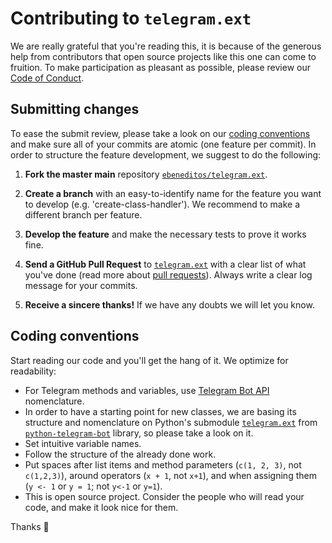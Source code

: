 # Contributing to `telegram.ext`

We are really grateful that you're reading this, it is because of the generous help from contributors that open source projects like this one can come to fruition.
To make participation as pleasant as possible, please review our [Code of Conduct](https://github.com/ebeneditos/telegram.ext/blob/master/CODE_OF_CONDUCT.md).

## Submitting changes

To ease the submit review, please take a look on our [coding conventions](CONTRIBUTING.md#coding-conventions) and make sure all of your commits are atomic (one feature per commit). In order to structure the feature development, we suggest to do the following:

1. **Fork the master main** repository [`ebeneditos/telegram.ext`](https://github.com/ebeneditos/telegram.ext).

2. **Create a branch** with an easy-to-identify name for the feature you want to develop (e.g. 'create-class-handler'). We recommend to make a different branch per feature.

3. **Develop the feature** and make the necessary tests to prove it works fine.

4. **Send a GitHub Pull Request** to [`telegram.ext`](https://github.com/ebeneditos/telegram.ext/pull/new/master) with a clear list of what you've done (read more about [pull requests](http://help.github.com/pull-requests/)). Always write a clear log message for your commits.

5. **Receive a sincere thanks!** If we have any doubts we will let you know.

## Coding conventions

Start reading our code and you'll get the hang of it. We optimize for readability:

  * For Telegram methods and variables, use [Telegram Bot API](http://core.telegram.org/bots/api) nomenclature.
  * In order to have a starting point for new classes, we are basing its structure and nomenclature on Python's submodule  [`telegram.ext`](https://github.com/python-telegram-bot/python-telegram-bot/tree/master/telegram/ext) from
[`python-telegram-bot`](https://github.com/python-telegram-bot/python-telegram-bot) library, so please take a look on it.
  * Set intuitive variable names.
  * Follow the structure of the already done work.
  * Put spaces after list items and method parameters (`c(1, 2, 3)`, not `c(1,2,3)`), around operators (`x + 1`, not `x+1`), and when assigning them (`y <- 1` or `y = 1`; not `y<-1` or `y=1`).
  * This is open source project. Consider the people who will read your code, and make it look nice for them.

Thanks 🙂
